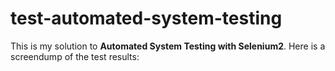 # test-automated-system-testing

This is my solution to **Automated System Testing with Selenium2**. Here is a screendump of the test results:

